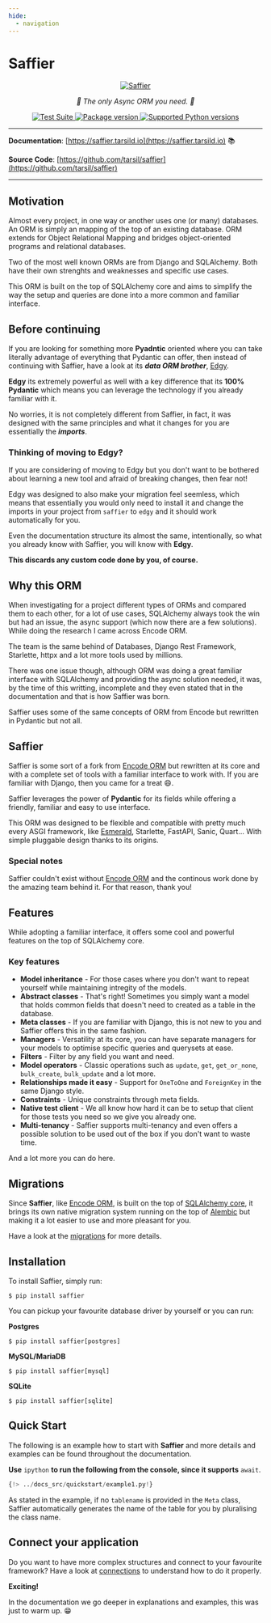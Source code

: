 ```yaml
---
hide:
  - navigation
---
```


# Saffier

<p align="center">
  <a href="https://saffier.tarsild.io"><img src="https://res.cloudinary.com/dymmond/image/upload/v1675104815/Saffier/logo/logo_dowatx.png" alt='Saffier'></a>
</p>

<p align="center">
    <em>🚀 The only Async ORM you need. 🚀</em>
</p>

<p align="center">
<a href="https://github.com/tarsil/saffier/workflows/Test%20Suite/badge.svg?event=push&branch=main" target="_blank">
    <img src="https://github.com/tarsil/saffier/workflows/Test%20Suite/badge.svg?event=push&branch=main" alt="Test Suite">
</a>

<a href="https://pypi.org/project/saffier" target="_blank">
    <img src="https://img.shields.io/pypi/v/saffier?color=%2334D058&label=pypi%20package" alt="Package version">
</a>

<a href="https://pypi.org/project/saffier" target="_blank">
    <img src="https://img.shields.io/pypi/pyversions/saffier.svg?color=%2334D058" alt="Supported Python versions">
</a>
</p>

---

**Documentation**: [https://saffier.tarsild.io](https://saffier.tarsild.io) 📚

**Source Code**: [https://github.com/tarsil/saffier](https://github.com/tarsil/saffier)

---

## Motivation

Almost every project, in one way or another uses one (or many) databases. An ORM is simply an mapping
of the top of an existing database. ORM extends for Object Relational Mapping and bridges object-oriented
programs and relational databases.

Two of the most well known ORMs are from Django and SQLAlchemy. Both have their own strenghts and
weaknesses and specific use cases.

This ORM is built on the top of SQLAlchemy core and aims to simplify the way the setup and queries
are done into a more common and familiar interface.

## Before continuing

If you are looking for something more **Pyadntic** oriented where you can take literally advantage
of everything that Pydantic can offer, then instead of continuing with Saffier, have a look at
its ***data ORM brother***, [Edgy](https://edgy.tarsild.io).

**Edgy** its extremely powerful as well with a key difference that its **100% Pydantic** which means
you can leverage the technology if you already familiar with it.

No worries, it is not completely different from Saffier, in fact, it was designed with the same principles and what it changes for you
are essentially the ***imports***.

### Thinking of moving to Edgy?

If you are considering of moving to Edgy but you don't want to be bothered about learning a new
tool and afraid of breaking changes, then fear not!

Edgy was designed to also make your migration feel seemless, which means that essentially you would
only need to install it and change the imports in your project from `saffier` to `edgy` and it should
work automatically for you.

Even the documentation structure its almost the same, intentionally, so what you already know with
Saffier, you will know with **Edgy**.

**This discards any custom code done by you, of course.**

## Why this ORM

When investigating for a project different types of ORMs and compared them to each other,
for a lot of use cases, SQLAlchemy always took the win but had an issue, the async support
(which now there are a few solutions). While doing the research I came across Encode ORM.

The team is the same behind of Databases, Django Rest Framework, Starlette,
httpx and a lot more tools used by millions.

There was one issue though, although ORM was doing a great familiar interface with SQLAlchemy and
providing the async solution needed, it was, by the time of this writting,
incomplete and they even stated that in the documentation and that is how Saffier was born.

Saffier uses some of the same concepts of ORM from Encode but rewritten in Pydantic but not all.

## Saffier

Saffier is some sort of a fork from [Encode ORM](https://www.encode.io/orm/) but rewritten at its
core and with a complete set of tools with a familiar interface to work with.
If you are familiar with Django, then you came for a treat 😄.

Saffier leverages the power of **Pydantic** for its fields while offering a friendly, familiar and
easy to use interface.

This ORM was designed to be flexible and compatible with pretty much every ASGI framework, like
[Esmerald](https://esmerald.dymmond.com), Starlette, FastAPI, Sanic, Quart... With simple pluggable
design thanks to its origins.

### Special notes

Saffier couldn't exist without [Encode ORM](https://www.encode.io/orm/) and the continous work
done by the amazing team behind it. For that reason, thank you!

## Features

While adopting a familiar interface, it offers some cool and powerful features on the top of
SQLAlchemy core.

### Key features

* **Model inheritance** - For those cases where you don't want to repeat yourself while maintaining
intregity of the models.
* **Abstract classes** - That's right! Sometimes you simply want a model that holds common fields
that doesn't need to created as a table in the database.
* **Meta classes** - If you are familiar with Django, this is not new to you and Saffier offers this
in the same fashion.
* **Managers** - Versatility at its core, you can have separate managers for your models to optimise
specific queries and querysets at ease.
* **Filters** - Filter by any field you want and need.
* **Model operators** - Classic operations such as `update`, `get`, `get_or_none`, `bulk_create`,
`bulk_update` and a lot more.
* **Relationships made it easy** - Support for `OneToOne` and `ForeignKey` in the same Django style.
* **Constraints** - Unique constraints through meta fields.
* **Native test client** - We all know how hard it can be to setup that client for those tests you
need so we give you already one.
* **Multi-tenancy** - Saffier supports multi-tenancy and even offers a possible solution to be used
out of the box if you don't want to waste time.

And a lot more you can do here.

## Migrations

Since **Saffier**, like [Encode ORM](https://www.encode.io/orm/), is built on the top of
[SQLAlchemy core](https://docs.sqlalchemy.org/en/20/core/), it brings its own native migration
system running on the top of [Alembic](https://alembic.sqlalchemy.org/en/latest/) but making it a
lot easier to use and more pleasant for you.

Have a look at the [migrations](./migrations/migrations.md) for more details.

## Installation

To install Saffier, simply run:

```shell
$ pip install saffier
```

You can pickup your favourite database driver by yourself or you can run:

**Postgres**

```shell
$ pip install saffier[postgres]
```

**MySQL/MariaDB**

```shell
$ pip install saffier[mysql]
```

**SQLite**

```shell
$ pip install saffier[sqlite]
```

## Quick Start

The following is an example how to start with **Saffier** and more details and examples can be
found throughout the documentation.

**Use** `ipython` **to run the following from the console, since it supports** `await`.

```python
{!> ../docs_src/quickstart/example1.py!}
```

As stated in the example, if no `tablename` is provided in the `Meta` class, Saffier automatically
generates the name of the table for you by pluralising the class name.

## Connect your application

Do you want to have more complex structures and connect to your favourite framework? Have a look
at [connections](./connection.md) to understand how to do it properly.


**Exciting!**

In the documentation we go deeper in explanations and examples, this was just to warm up. 😁
